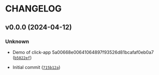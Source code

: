 # CHANGELOG



## v0.0.0 (2024-04-12)

### Unknown

* Demo of click-app 5a00668e00641064897f93526d81bcafaf0eb0a7 ([`b5022ef`](https://github.com/AH-Merii/click-app-template-demo-auto/commit/b5022ef4a00b5e1f4c016212b58c356f7c74b0b9))

* Initial commit ([`715b12a`](https://github.com/AH-Merii/click-app-template-demo-auto/commit/715b12a5bfb1d14af52c47288b3211c0a2d0a4e6))
